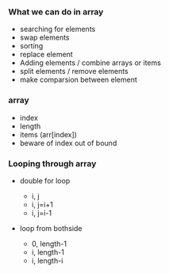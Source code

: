 ### What we can do in array
- searching for elements
- swap elements
- sorting 
- replace element
- Adding elements / combine arrays or items
- split elements / remove elements
- make comparsion between element


### array 
- index
- length
- items (arr[index])
- beware of index out of bound

### Looping through array
- double for loop
    - i, j
    - i, j=i+1
    - i, j=i-1
    
- loop from bothside
    - 0, length-1
    - i, length-1
    - i, length-i
